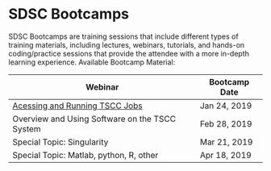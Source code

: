 # SDSC Bootcamps
SDSC Bootcamps are training sessions that include different types of training materials, including lectures, webinars, tutorials, and hands-on coding/practice sessions that provide the attendee with a more in-depth learning experience.
<a name="top">Available Bootcamp Material:

| Webinar| Bootcamp Date|
|---|---|
| [Acessing and Running TSCC Jobs](Acessing-and-Running-TSCC-Jobs-01-24-2019) | Jan 24, 2019 |
| Overview and Using Software on the TSCC System | Feb 28, 2019 |
| Special Topic: Singularity | Mar 21, 2019 |
| Special Topic: Matlab, python, R, other | Apr 18, 2019 |
